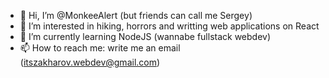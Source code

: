 - 👋 Hi, I’m @MonkeeAlert (but friends can call me Sergey)
- 👀 I’m interested in hiking, horrors and writting web applications on React 
- 🌱 I’m currently learning NodeJS (wannabe fullstack webdev)
- 📫 How to reach me: write me an email (itszakharov.webdev@gmail.com)

<!---
MonkeeAlert/MonkeeAlert is a ✨ special ✨ repository because its `README.md` (this file) appears on your GitHub profile.
You can click the Preview link to take a look at your changes.
--->
